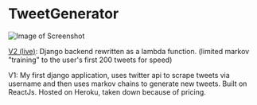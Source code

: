 # TweetGenerator

![Image of Screenshot](https://raw.githubusercontent.com/simonmahns/TweetGenerator/master/tgback/Screen%20Shot%202020-09-19%20at%2010.37.45%20PM.png)

[V2 (live)](https://confident-pare-b6e027.netlify.app): Django backend rewritten as a lambda function. (limited markov "training" to the user's first 200 tweets for speed)

V1: My first django application, uses twitter api to scrape tweets via username and then uses markov chains to generate new tweets. Built on ReactJs. Hosted on Heroku, taken down because of pricing.
